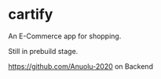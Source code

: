 # cartify

An E-Commerce app for shopping.

Still in prebuild stage.

https://github.com/Anuolu-2020 on Backend
